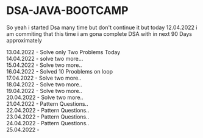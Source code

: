 # DSA-JAVA-BOOTCAMP
 
So yeah i started Dsa many time but don't continue it but today 12.04.2022 i am commiting that this time i am gona complete DSA with in next 90 Days approximately

13.04.2022 - Solve only Two Problems Today <br>
14.04.2022 - solve two more...<br>
15.04.2022 - Solve two more..<br>
16.04.2022 - Solved 10 Prooblems on loop<br>
17.04.2022 - Solve two more..<br>
18.04.2022 - Solve two more..<br>
19.04.2022 - Solve two more..<br>
20.04.2022 - Solve two more..<br>
21.04.2022 - Pattern Questions..<br>
22.04.2022 - Pattern Questions..<br>
23.04.2022 - Pattern Questions..<br>
24.04.2022 - Pattern Questions..<br>
25.04.2022 - 
